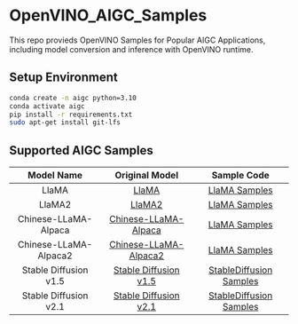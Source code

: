 # OpenVINO_AIGC_Samples
This repo provieds OpenVINO Samples for Popular AIGC Applications, including model conversion and inference with OpenVINO runtime.

## Setup Environment
```bash
conda create -n aigc python=3.10
conda activate aigc
pip install -r requirements.txt
sudo apt-get install git-lfs
```

## Supported AIGC Samples
|  Model Name  | Original Model | Sample Code  |
|:------------:|:--------------:|:------------:|
| LlaMA   | [LlaMA](https://huggingface.co/huggyllama) | [LlaMA Samples](https://github.com/sammysun0711/OpenVINO_AIGC_Samples/tree/main/LlaMA)  |
| LlaMA2  | [LlaMA2](https://huggingface.co/meta-llama) | [LlaMA Samples](https://github.com/sammysun0711/OpenVINO_AIGC_Samples/tree/main/LlaMA)  |
| Chinese-LLaMA-Alpaca  | [Chinese-LLaMA-Alpaca](https://github.com/ymcui/Chinese-LLaMA-Alpaca) | [LlaMA Samples](https://github.com/sammysun0711/OpenVINO_AIGC_Samples/tree/main/LlaMA) |
| Chinese-LLaMA-Alpaca2 | [Chinese-LLaMA-Alpaca2](https://github.com/ymcui/Chinese-LLaMA-Alpaca-2) | [LlaMA Samples](https://github.com/sammysun0711/OpenVINO_AIGC_Samples/tree/main/LlaMA)  |
| Stable Diffusion v1.5 | [Stable Diffusion v1.5](https://huggingface.co/runwayml/stable-diffusion-v1-5) | [StableDiffusion Samples](https://github.com/sammysun0711/OpenVINO_AIGC_Samples/tree/main/StableDiffusion) |
| Stable Diffusion v2.1 | [Stable Diffusion v2.1](https://huggingface.co/stabilityai/stable-diffusion-2-1) | [StableDiffusion Samples](https://github.com/sammysun0711/OpenVINO_AIGC_Samples/tree/main/StableDiffusion) |

